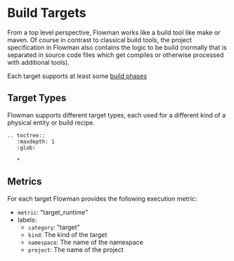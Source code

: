 # Build Targets

From a top level perspective, Flowman works like a build tool like make or maven. Of course in contrast to classical
build tools, the project specification in Flowman also contains the logic to be build (normally that is separated
in source code files which get compiles or otherwise processed with additional tools).

Each target supports at least some [build phases](../../lifecycle.md)


## Target Types
Flowman supports different target types, each used for a different kind of a physical entity or build recipe.

```eval_rst
.. toctree::
   :maxdepth: 1
   :glob:

   *
```

## Metrics

For each target Flowman provides the following execution metric:
* `metric`: "target_runtime"
* labels: 
  * `category`: "target"
  * `kind`: The kind of the target
  * `namespace`: The name of the namespace
  * `project`: The name of the project 
